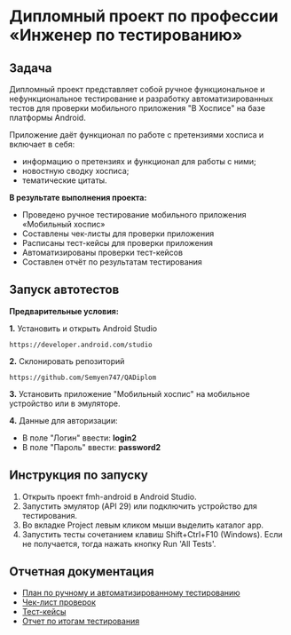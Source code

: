 # Дипломный проект по профессии «Инженер по тестированию»

## Задача
Дипломный проект представляет собой ручное функциональное и нефункциональное тестирование и разработку автоматизированных тестов для проверки мобильного приложения "В Хосписе" на базе платформы Android.

Приложение даёт функционал по работе с претензиями хосписа и включает в себя:
* информацию о претензиях и функционал для работы с ними;
* новостную сводку хосписа;
* тематические цитаты.

**В результате выполнения проекта:**
* Проведено ручное тестирование мобильного приложения «Мобильный хоспис»
* Составлены чек-листы для проверки приложения
* Расписаны тест-кейсы для проверки приложения
* Автоматизированы проверки тест-кейсов
* Составлен отчёт по результатам тестирования

## Запуск автотестов

**Предварительные условия:**

**1.** Установить и открыть Android Studio 
      
    https://developer.android.com/studio 
  
**2.** Склонировать репозиторий

    https://github.com/Semyen747/QADiplom   
 
**3.**  Установить приложение "Мобильный хоспис" на мобильное устройство или в эмуляторе.

**4.** Данные для авторизации: 
- В поле "Логин" ввести: **login2**   
- В поле "Пароль" ввести: **password2**

## Инструкция по запуску

1. Открыть проект fmh-android в Android Studio.
2. Запустить эмулятор (API 29) или подключить устройство для тестирования.
3. Во вкладке Project левым кликом мыши выделить каталог app.
4. Запустить тесты сочетанием клавиш Shift+Ctrl+F10 (Windows). Если не получается, тогда нажать кнопку Run 'All Tests'.    


## Отчетная документация
* [План по ручному и автоматизированному тестированию](https://github.com/SashaQA32/Diplom/blob/master/Plan.md)
* [Чек-лист проверок](https://github.com/SashaQA32/Diplom/blob/master/Check.xlsx)
* [Тест-кейсы](https://github.com/SashaQA32/Diplom/blob/master/Cases.xlsx)
* [Отчет по итогам тестирования](https://github.com/SashaQA32/Diplom/blob/master/Result.md)
